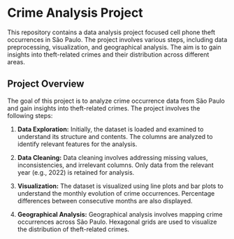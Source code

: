 # Crime Analysis Project

This repository contains a data analysis project focused cell phone theft occurrences in São Paulo. The project involves various steps, including data preprocessing, visualization, and geographical analysis. The aim is to gain insights into theft-related crimes and their distribution across different areas.

## Project Overview

The goal of this project is to analyze crime occurrence data from São Paulo and gain insights into theft-related crimes. The project involves the following steps:

1. **Data Exploration:** Initially, the dataset is loaded and examined to understand its structure and contents. The columns are analyzed to identify relevant features for the analysis.

2. **Data Cleaning:** Data cleaning involves addressing missing values, inconsistencies, and irrelevant columns. Only data from the relevant year (e.g., 2022) is retained for analysis.

3. **Visualization:** The dataset is visualized using line plots and bar plots to understand the monthly evolution of crime occurrences. Percentage differences between consecutive months are also displayed.

4. **Geographical Analysis:** Geographical analysis involves mapping crime occurrences across São Paulo. Hexagonal grids are used to visualize the distribution of theft-related crimes.
